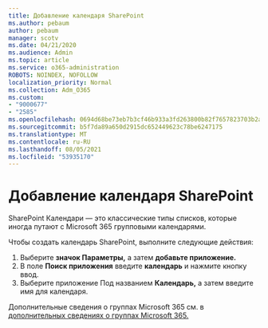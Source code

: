 ```yaml
---
title: Добавление календаря SharePoint
ms.author: pebaum
author: pebaum
manager: scotv
ms.date: 04/21/2020
ms.audience: Admin
ms.topic: article
ms.service: o365-administration
ROBOTS: NOINDEX, NOFOLLOW
localization_priority: Normal
ms.collection: Adm_O365
ms.custom:
- "9000677"
- "2585"
ms.openlocfilehash: 0694d68be73eb7b3cf46b933a3fd263800b82f7657823703b2a6bf175eca6409
ms.sourcegitcommit: b5f7da89a650d2915dc652449623c78be6247175
ms.translationtype: MT
ms.contentlocale: ru-RU
ms.lasthandoff: 08/05/2021
ms.locfileid: "53935170"
---
```

# <a name="add-a-sharepoint-calendar"></a>Добавление календаря SharePoint

SharePoint Календари — это классические типы списков, которые иногда путают с Microsoft 365 групповыми календарями.
 
Чтобы создать календарь SharePoint, выполните следующие действия:
 
1.  Выберите **значок Параметры,** а затем **добавьте приложение.**
2.  В поле **Поиск приложения** введите **календарь** и нажмите кнопку ввод.
3.  Выберите приложение Под названием **Календарь,** а затем введите имя для календаря.

Дополнительные сведения о группах Microsoft 365 см. в [дополнительных сведениях о группах Microsoft 365.](https://support.office.com/article/Learn-about-Office-365-groups-b565caa1-5c40-40ef-9915-60fdb2d97fa2)

